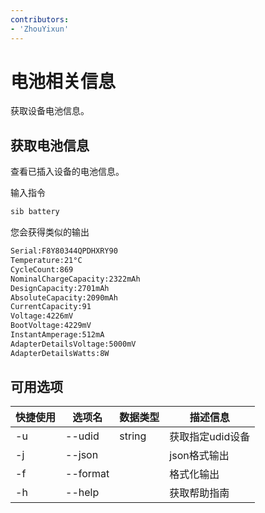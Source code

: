 ```yaml
---
contributors:
- 'ZhouYixun'
---
```


# 电池相关信息

获取设备电池信息。

## 获取电池信息

查看已插入设备的电池信息。

输入指令
```bash
sib battery
```
您会获得类似的输出
```bash
Serial:F8Y80344QPDHXRY90
Temperature:21°C
CycleCount:869
NominalChargeCapacity:2322mAh
DesignCapacity:2701mAh
AbsoluteCapacity:2090mAh
CurrentCapacity:91
Voltage:4226mV
BootVoltage:4229mV
InstantAmperage:512mA
AdapterDetailsVoltage:5000mV
AdapterDetailsWatts:8W
```

## 可用选项

| 快捷使用 | 选项名      | 数据类型   | 描述信息       |
|------|----------|--------|------------|
| -u   | --udid   | string | 获取指定udid设备 |
| -j   | --json   |        | json格式输出   |
| -f   | --format |        | 格式化输出      |
| -h   | --help   |        | 获取帮助指南     |


